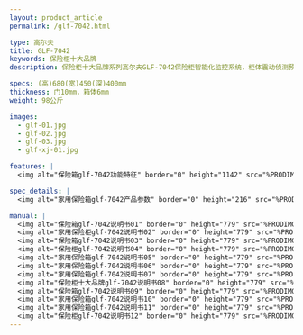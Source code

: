 ```yaml
---
layout: product_article
permalink: /glf-7042.html

type: 高尔夫
title: GLF-7042
keywords: 保险柜十大品牌
description: 保险柜十大品牌系列高尔夫GLF-7042保险柜智能化监控系统，柜体震动侦测预警功能，自动联网报警功能，全程管控无忧，净重98公斤。

specs: (高)680(宽)450(深)400mm
thickness: 门10mm，箱体6mm
weight: 98公斤

images:
  - glf-01.jpg
  - glf-02.jpg
  - glf-03.jpg
  - glf-xj-01.jpg

features: |
  <img alt="保险箱glf-7042功能特征" border="0" height="1142" src="%PRODIMGS%/glf-gn.jpg" width="538" />

spec_details: |
  <img alt="家用保险箱glf-7042产品参数" border="0" height="216" src="%PRODIMGS%/glf-cpcs.jpg" width="538" />

manual: |
  <img alt="保险箱glf-7042说明书01" border="0" height="779" src="%PRODIMGS%/glf-sm01.jpg" width="528" />  
  <img alt="家用保险柜glf-7042说明书02" border="0" height="779" src="%PRODIMGS%/glf-sm02.jpg" width="528" />  
  <img alt="保险箱glf-7042说明书03" border="0" height="779" src="%PRODIMGS%/glf-sm03.jpg" width="528" />  
  <img alt="保险柜glf-7042说明书04" border="0" height="779" src="%PRODIMGS%/glf-sm04.jpg" width="528" />  
  <img alt="家用保险箱glf-7042说明书05" border="0" height="779" src="%PRODIMGS%/glf-sm05.jpg" width="528" />  
  <img alt="家用保险箱glf-7042说明书06" border="0" height="779" src="%PRODIMGS%/glf-sm06.jpg" width="528" />  
  <img alt="家用保险箱glf-7042说明书07" border="0" height="779" src="%PRODIMGS%/glf-sm07.jpg" width="528" />  
  <img alt="保险柜十大品牌glf-7042说明书08" border="0" height="779" src="%PRODIMGS%/glf-sm08.jpg" width="528" />  
  <img alt="保险箱glf-7042说明书09" border="0" height="779" src="%PRODIMGS%/glf-sm09.jpg" width="528" />  
  <img alt="家用保险箱glf-7042说明书10" border="0" height="779" src="%PRODIMGS%/glf-sm10.jpg" width="528" />  
  <img alt="家用保险箱glf-7042说明书11" border="0" height="779" src="%PRODIMGS%/glf-sm11.jpg" width="528" />  
  <img alt="保险柜glf-7042说明书12" border="0" height="779" src="%PRODIMGS%/glf-sm12.jpg" width="528" />
---
```

